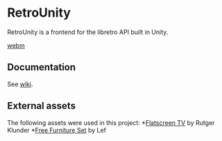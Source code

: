 # RetroUnity
RetroUnity is a frontend for the libretro API built in Unity.

[webm](https://gfycat.com/PresentUnconsciousAmberpenshell)

## Documentation
See [wiki](https://github.com/Scorr/RetroUnity/wiki).

## External assets
The following assets were used in this project:
*[Flatscreen TV](https://www.assetstore.unity3d.com/en/#!/content/9721) by Rutger Klunder
*[Free Furniture Set](https://www.assetstore.unity3d.com/en/#!/content/26678) by Lef

